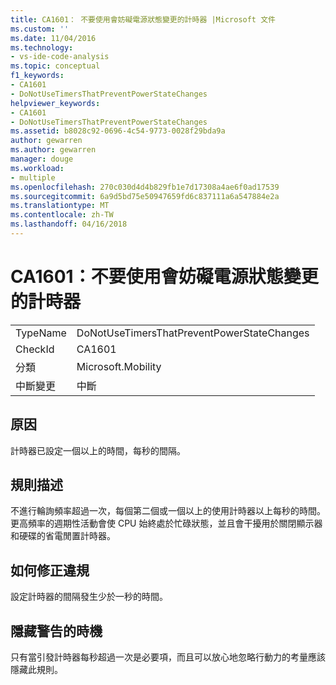 ```yaml
---
title: CA1601： 不要使用會妨礙電源狀態變更的計時器 |Microsoft 文件
ms.custom: ''
ms.date: 11/04/2016
ms.technology:
- vs-ide-code-analysis
ms.topic: conceptual
f1_keywords:
- CA1601
- DoNotUseTimersThatPreventPowerStateChanges
helpviewer_keywords:
- CA1601
- DoNotUseTimersThatPreventPowerStateChanges
ms.assetid: b8028c92-0696-4c54-9773-0028f29bda9a
author: gewarren
ms.author: gewarren
manager: douge
ms.workload:
- multiple
ms.openlocfilehash: 270c030d4d4b829fb1e7d17308a4ae6f0ad17539
ms.sourcegitcommit: 6a9d5bd75e50947659fd6c837111a6a547884e2a
ms.translationtype: MT
ms.contentlocale: zh-TW
ms.lasthandoff: 04/16/2018
---
```

# <a name="ca1601-do-not-use-timers-that-prevent-power-state-changes"></a>CA1601：不要使用會妨礙電源狀態變更的計時器
|||  
|-|-|  
|TypeName|DoNotUseTimersThatPreventPowerStateChanges|  
|CheckId|CA1601|  
|分類|Microsoft.Mobility|  
|中斷變更|中斷|  
  
## <a name="cause"></a>原因  
 計時器已設定一個以上的時間，每秒的間隔。  
  
## <a name="rule-description"></a>規則描述  
 不進行輪詢頻率超過一次，每個第二個或一個以上的使用計時器以上每秒的時間。 更高頻率的週期性活動會使 CPU 始終處於忙碌狀態，並且會干擾用於關閉顯示器和硬碟的省電閒置計時器。  
  
## <a name="how-to-fix-violations"></a>如何修正違規  
 設定計時器的間隔發生少於一秒的時間。  
  
## <a name="when-to-suppress-warnings"></a>隱藏警告的時機  
 只有當引發計時器每秒超過一次是必要項，而且可以放心地忽略行動力的考量應該隱藏此規則。